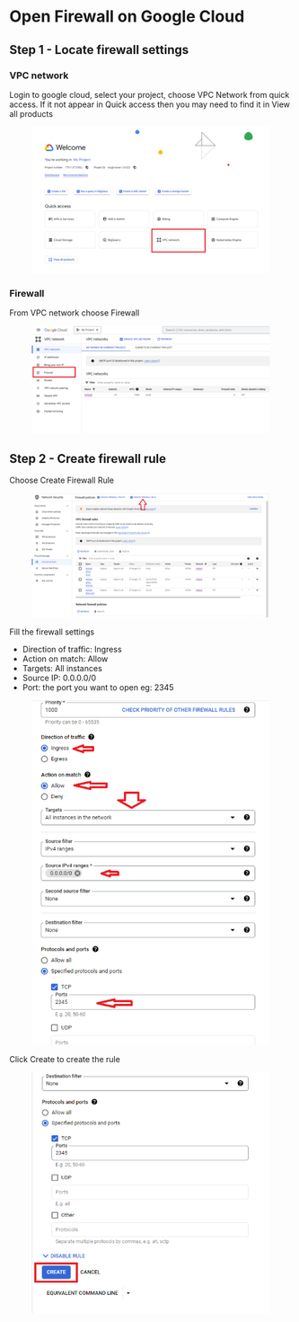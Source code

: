 # Open Firewall on Google Cloud

## Step 1 - Locate firewall settings

### VPC network

Login to google cloud, select your project, choose VPC Network from quick access. If it not appear in Quick access then you may need to find it in View all products

<figure><img src="../.gitbook/assets/image (36).png" alt=""><figcaption></figcaption></figure>

### Firewall

From VPC network choose Firewall

<figure><img src="../.gitbook/assets/image (37).png" alt=""><figcaption></figcaption></figure>



## Step 2 - Create firewall rule

Choose Create Firewall Rule

<figure><img src="../.gitbook/assets/image (38).png" alt=""><figcaption></figcaption></figure>

Fill the firewall settings

* Direction of traffic: Ingress
* Action on match: Allow
* Targets: All instances
* Source IP: 0.0.0.0/0
* Port: the port you want to open eg: 2345

<figure><img src="../.gitbook/assets/image (40).png" alt=""><figcaption></figcaption></figure>

Click Create to create the rule

<figure><img src="../.gitbook/assets/image (41).png" alt=""><figcaption></figcaption></figure>
